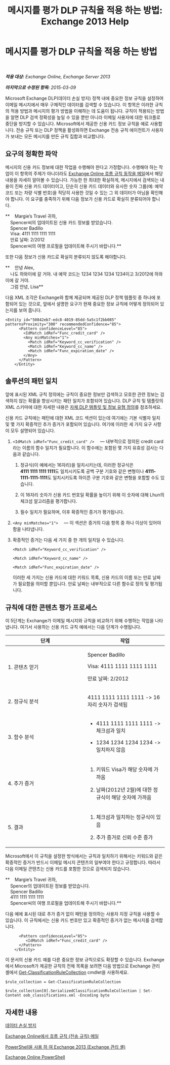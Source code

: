 ﻿---
title: '메시지를 평가 DLP 규칙을 적용 하는 방법: Exchange 2013 Help'
TOCTitle: 메시지를 평가 DLP 규칙을 적용 하는 방법
ms:assetid: 1ac77020-26ff-410c-ab09-4f28a99d67a1
ms:mtpsurl: https://technet.microsoft.com/ko-kr/library/Dn329050(v=EXCHG.150)
ms:contentKeyID: 56270201
ms.date: 05/22/2018
mtps_version: v=EXCHG.150
ms.translationtype: MT
---

# 메시지를 평가 DLP 규칙을 적용 하는 방법

 

_**적용 대상:** Exchange Online, Exchange Server 2013_

_**마지막으로 수정된 항목:** 2015-03-09_

Microsoft Exchange DLP(데이터 손실 방지) 정책 내에 중요한 정보 규칙을 설정하여 이메일 메시지에서 매우 구체적인 데이터를 검색할 수 있습니다. 이 항목은 이러한 규칙의 적용 방법과 메시지의 평가 방법을 이해하는 데 도움이 됩니다. 규칙이 적용되는 방법을 알면 DLP 검색 정확성을 높일 수 있을 뿐만 아니라 이메일 사용자에 대한 워크플로 중단을 방지할 수 있습니다. Microsoft에서 제공한 신용 카드 정보 규칙을 예로 사용합니다. 전송 규칙 또는 DLP 정책을 활성화하면 Exchange 전송 규칙 에이전트가 사용자가 보내는 모든 메시지를 만든 규칙 집합과 비교합니다.

## 요구의 정확한 파악

메시지의 신용 카드 정보에 대한 작업을 수행해야 한다고 가정합니다. 수행해야 하는 작업이 이 항목의 주제가 아니더라도 [Exchange Online 흐름 규칙 동작을 메일](https://technet.microsoft.com/ko-kr/library/jj919237\(v=exchg.150\))에서 해당 내용을 자세히 알아볼 수 있습니다. 가능한 한 최대한 확실하게, 메시지에서 검색되는 내용이 진짜 신용 카드 데이터이고, 단순히 신용 카드 데이터와 유사한 숫자 그룹(예: 예약 코드 또는 차량 식별 번호)을 적당히 사용한 것일 수 있는 그 외 데이터가 아님을 확인해야 합니다. 이 요구를 충족하기 위해 다음 정보가 신용 카드로 확실히 분류되어야 합니다.

**    Margie’s Travel 귀하,  
    Spencer씨의 업데이트된 신용 카드 정보를 받았습니다.  
    Spencer Badillo  
    Visa: 4111 1111 1111 1111  
    만료 날짜: 2/2012  
    Spencer씨의 여행 프로필을 업데이트해 주시기 바랍니다.**

또한 다음 정보가 신용 카드로 확실히 분류되지 않도록 해야합니다.

**    안녕 Alex,  
    나도 하와이에 갈 거야. 내 예약 코드는 1234 1234 1234 1234이고 3/2012에 하와이에 갈 거야.  
    그럼 안녕, Lisa**

다음 XML 조각은 Exchange와 함께 제공되며 제공된 DLP 정책 템플릿 중 하나에 포함되어 있는 것으로, 앞에서 설명한 요구가 현재 중요한 정보 규칙에 어떻게 정의되어 있는지를 보여 줍니다.

    <Entity id="50842eb7-edc8-4019-85dd-5a5c1f2bb085" patternsProximity="300" recommendedConfidence="85">
          <Pattern confidenceLevel="85">
            <IdMatch idRef="Func_credit_card" />
            <Any minMatches="1">
              <Match idRef="Keyword_cc_verification" />
              <Match idRef="Keyword_cc_name" />
              <Match idRef="Func_expiration_date" />
            </Any>
          </Pattern>
        </Entity>

## 솔루션의 패턴 일치

앞에 표시된 XML 규칙 정의에는 규칙이 중요한 정보만 검색하고 모호한 관련 정보는 검색하지 않는 확률을 향상시키는 패턴 일치가 포함되어 있습니다. DLP 규칙 및 템플릿의 XML 스키마에 대한 자세한 내용은 [자체 DLP 템플릿 및 정보 유형 정의](define-your-own-dlp-templates-and-information-types-exchange-2013-help.md)를 참조하세요.

신용 카드 규칙에는 패턴에 대한 XML 코드 섹션이 있는데 여기에는 기본 식별자 일치 및 몇 가지 확증적인 추가 증거가 포함되어 있습니다. 여기에 이러한 세 가지 요구 사항이 모두 설명되어 있습니다.

1.  `<IdMatch idRef="Func_credit_card" />  ` — 내부적으로 정의된 credit card라는 이름의 함수 일치가 필요합니다. 이 함수에는 포함된 몇 가지 유효성 검사는 다음과 같습니다.
    
    1.  정규식(이 예에서는 16자리)을 일치시키는데, 이러한 정규식은 **4111 1111 1111 1111**도 일치시키도록 공백 구분 기호와 같은 변형이나 **4111-1111-1111-1111**도 일치시키도록 하이픈 구분 기호와 같은 변형을 포함할 수도 있습니다.
    
    2.  이 16자리 숫자가 신용 카드 번호일 확률을 높이기 위해 이 숫자에 대해 Lhun의 체크섬 알고리즘을 평가합니다.
    
    3.  필수 일치가 필요하며, 이후 확증적인 증거가 평가됩니다.

2.  `<Any minMatches="1">  ` — 이 섹션은 증거의 다음 항목 중 하나 이상이 있어야 함을 나타냅니다.

3.  확증적인 증거는 다음 세 가지 중 한 개의 일치일 수 있습니다.
    
    `<Match idRef="Keyword_cc_verification" />`
    
    `<Match idRef="Keyword_cc_name" />`
    
    `<Match idRef="Func_expiration_date" />`
    
    이러한 세 가지는 신용 카드에 대한 키워드 목록, 신용 카드의 이름 또는 만료 날짜가 필요함을 의미할 뿐입니다. 만료 날짜는 내부적으로 다른 함수로 정의 및 평가됩니다.

## 규칙에 대한 콘텐츠 평가 프로세스

이 5단계는 Exchange가 이메일 메시지와 규칙을 비교하기 위해 수행하는 작업을 나타냅니다. 여기서 사용하는 신용 카드 규칙 예에서는 다음 단계가 수행됩니다.


<table>
<colgroup>
<col style="width: 50%" />
<col style="width: 50%" />
</colgroup>
<thead>
<tr class="header">
<th>단계</th>
<th>작업</th>
</tr>
</thead>
<tbody>
<tr class="odd">
<td><p>1. 콘텐츠 얻기</p></td>
<td><p>Spencer Badillo</p>
<p>Visa: 4111 1111 1111 1111</p>
<p>만료 날짜: 2/2012</p></td>
</tr>
<tr class="even">
<td><p>2. 정규식 분석</p></td>
<td><p>4111 1111 1111 1111 -&gt; 16자리 숫자가 검색됨</p></td>
</tr>
<tr class="odd">
<td><p>3. 함수 분석</p></td>
<td><ul>
<li><p>4111 1111 1111 1111 -&gt; 체크섬과 일치</p></li>
<li><p>1234 1234 1234 1234 -&gt; 일치하지 않음</p></li>
</ul></td>
</tr>
<tr class="even">
<td><p>4. 추가 증거</p></td>
<td><ol>
<li><p>키워드 Visa가 해당 숫자에 가까움</p></li>
<li><p>날짜(2012년 2월)에 대한 정규식이 해당 숫자에 가까움</p></li>
</ol></td>
</tr>
<tr class="odd">
<td><p>5. 결과</p></td>
<td><ol>
<li><p>체크섬과 일치하는 정규식이 있음</p></li>
<li><p>추가 증거로 신뢰 수준 증가</p></li>
</ol>
<p></p></td>
</tr>
</tbody>
</table>


Microsoft에서 이 규칙을 설정한 방식에서는 규칙과 일치하기 위해서는 키워드와 같은 확증적인 증거가 반드시 이메일 메시지 콘텐츠의 일부여야 한다고 규정합니다. 따라서 다음 이메일 콘텐츠는 신용 카드를 포함한 것으로 검색되지 않습니다.

**    Margie’s Travel 귀하,  
    Spencer의 업데이트된 정보를 받았습니다.  
    Spencer Badillo  
    4111 1111 1111 1111  
    Spencer씨의 여행 프로필을 업데이트해 주시기 바랍니다.**

다음 예에 표시된 대로 추가 증거 없이 패턴을 정의하는 사용자 지정 규칙을 사용할 수 있습니다. 이 규칙에서는 신용 카드 번호만 있고 확증적인 증거가 없는 메시지를 검색합니다.

``` 
      <Pattern confidenceLevel="85">
         <IdMatch idRef="Func_credit_card" />
      </Pattern>
    </Entity>
```

이 문서의 신용 카드 예를 다른 중요한 정보 규칙으로도 확장할 수 있습니다. Exchange에서 Microsoft가 제공한 규칙의 전체 목록을 보려면 다음 방법으로 Exchange 관리 셸에서 [Get-ClassificationRuleCollection](https://technet.microsoft.com/ko-kr/library/jj218696\(v=exchg.150\)) cmdlet을 사용하세요.

    $rule_collection = Get-ClassificationRuleCollection

    $rule_collection[0].SerializedClassificationRuleCollection | Set-Content oob_classifications.xml -Encoding byte

## 자세한 내용

[데이터 손실 방지](technical-overview-of-dlp-data-loss-prevention-in-exchange.md)

[Exchange Online에서 흐름 규칙 (전송 규칙) 메일](https://technet.microsoft.com/ko-kr/library/jj919238\(v=exchg.150\))

[PowerShell을 사용 하 여 Exchange 2013 (Exchange 관리 셸)](https://technet.microsoft.com/ko-kr/library/bb123778\(v=exchg.150\))

[Exchange Online PowerShell](https://technet.microsoft.com/ko-kr/library/jj200677\(v=exchg.150\))

